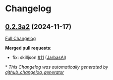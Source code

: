 # Changelog

## [0.2.3a2](https://github.com/OpenVoiceOS/ovos-skill-audio-recording/tree/0.2.3a2) (2024-11-17)

[Full Changelog](https://github.com/OpenVoiceOS/ovos-skill-audio-recording/compare/0.2.3...0.2.3a2)

**Merged pull requests:**

- fix: skilljson [\#11](https://github.com/OpenVoiceOS/ovos-skill-audio-recording/pull/11) ([JarbasAl](https://github.com/JarbasAl))



\* *This Changelog was automatically generated by [github_changelog_generator](https://github.com/github-changelog-generator/github-changelog-generator)*

